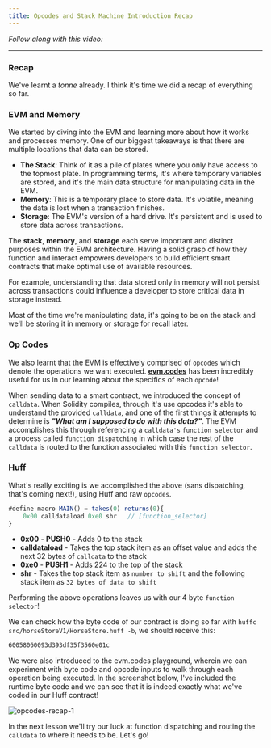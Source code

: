 ```yaml
---
title: Opcodes and Stack Machine Introduction Recap
---
```


_Follow along with this video:_

---

### Recap

We've learnt a _tonne_ already. I think it's time we did a recap of everything so far.

### EVM and Memory

We started by diving into the EVM and learning more about how it works and processes memory. One of our biggest takeaways is that there are multiple locations that data can be stored.

- **The Stack**: Think of it as a pile of plates where you only have access to the topmost plate. In programming terms, it's where temporary variables are stored, and it's the main data structure for manipulating data in the EVM.
- **Memory**: This is a temporary place to store data. It's volatile, meaning the data is lost when a transaction finishes.
- **Storage**: The EVM's version of a hard drive. It's persistent and is used to store data across transactions.

The **stack**, **memory**, and **storage** each serve important and distinct purposes within the EVM architecture. Having a solid grasp of how they function and interact empowers developers to build efficient smart contracts that make optimal use of available resources.

For example, understanding that data stored only in memory will not persist across transactions could influence a developer to store critical data in storage instead.

Most of the time we're manipulating data, it's going to be on the stack and we'll be storing it in memory or storage for recall later.

### Op Codes

We also learnt that the EVM is effectively comprised of `opcodes` which denote the operations we want executed. [**evm.codes**](https://www.evm.codes/?fork=shanghai) has been incredibly useful for us in our learning about the specifics of each `opcode`!

When sending data to a smart contract, we introduced the concept of `calldata`. When Solidity compiles, through it's use opcodes it's able to understand the provided `calldata`, and one of the first things it attempts to determine is **_"What am I supposed to do with this data?"_**. The EVM accomplishes this through referencing a `calldata's` `function selector` and a process called `function dispatching` in which case the rest of the `calldata` is routed to the function associated with this `function selector`.

### Huff

What's really exciting is we accomplished the above (sans dispatching, that's coming next!), using Huff and raw `opcodes`.

```js
#define macro MAIN() = takes(0) returns(0){
    0x00 calldataload 0xe0 shr   // [function_selector]
}
```

- **0x00** - **PUSH0** - Adds 0 to the stack
- **calldataload** - Takes the top stack item as an offset value and adds the next 32 bytes of `calldata` to the stack
- **0xe0** - **PUSH1** - Adds 224 to the top of the stack
- **shr** - Takes the top stack item as `number to shift` and the following stack item as `32 bytes of data to shift`

Performing the above operations leaves us with our 4 byte `function selector`!

We can check how the byte code of our contract is doing so far with `huffc src/horseStoreV1/HorseStore.huff -b`, we should receive this:

```bash
60058060093d393df35f3560e01c
```

We were also introduced to the evm.codes playground, wherein we can experiment with byte code and opcode inputs to walk through each operation being executed. In the screenshot below, I've included the runtime byte code and we can see that it is indeed exactly what we've coded in our Huff contract!

![opcodes-recap-1](/formal-verification-1/17-opcodes-recap/opcodes-recap-1.png)

In the next lesson we'll try our luck at function dispatching and routing the `calldata` to where it needs to be. Let's go!
